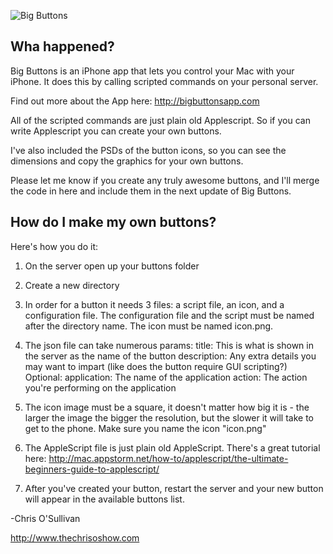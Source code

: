 ![Big Buttons](http://www.bigbuttonsapp.com/images/logo.png)

Wha happened?
-------------
Big Buttons is an iPhone app that lets you control your Mac with your iPhone.  It does this by calling scripted commands on your personal server.

Find out more about the App here: http://bigbuttonsapp.com

All of the scripted commands are just plain old Applescript.  So if you can write Applescript you can create your own buttons.

I've also included the PSDs of the button icons, so you can see the dimensions and copy the graphics for your own buttons.

Please let me know if you create any truly awesome buttons, and I'll merge the code in here and include them in the next update of Big Buttons.

How do I make my own buttons?
-----------------------------

Here's how you do it:

1. On the server open up your buttons folder
2. Create a new directory
3. In order for a button it needs 3 files: a script file, an icon, and a configuration file.  The configuration file and the script must be named after the directory name. The icon must be named icon.png.
4. The json file can take numerous params:
        title: This is what is shown in the server as the name of the button
        description: Any extra details you may want to impart (like does the button require GUI scripting?)
        Optional:
        application: The name of the application
        action: The action you're performing on the application

5. The icon image must be a square, it doesn't matter how big it is - the larger the image the bigger the resolution, but the slower it will take to get to the phone.  Make sure you name the icon "icon.png"
6. The AppleScript file is just plain old AppleScript. There's a great tutorial here: http://mac.appstorm.net/how-to/applescript/the-ultimate-beginners-guide-to-applescript/
7. After you've created your button, restart the server and your new button will appear in the available buttons list.
  
  
-Chris O'Sullivan

http://www.thechrisoshow.com